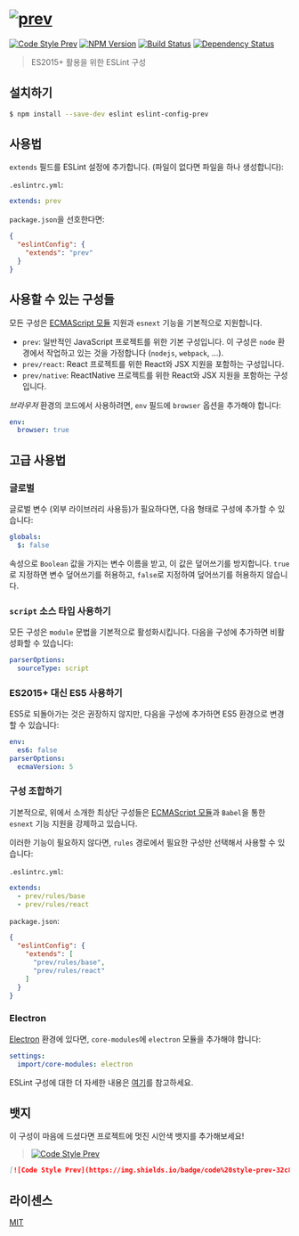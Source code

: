 # [![prev](https://rawgit.com/preco21/eslint-config-prev/master/media/logo.png)](https://github.com/preco21/eslint-config-prev)

[![Code Style Prev](https://img.shields.io/badge/code%20style-prev-32c8fc.svg)](https://github.com/preco21/eslint-config-prev)
[![NPM Version](https://img.shields.io/npm/v/eslint-config-prev.svg)](https://www.npmjs.com/package/eslint-config-prev)
[![Build Status](https://travis-ci.org/preco21/eslint-config-prev.svg?branch=master)](https://travis-ci.org/preco21/eslint-config-prev)
[![Dependency Status](https://dependencyci.com/github/preco21/eslint-config-prev/badge)](https://dependencyci.com/github/preco21/eslint-config-prev)

> ES2015+ 활용을 위한 ESLint 구성

## 설치하기

```bash
$ npm install --save-dev eslint eslint-config-prev
```

## 사용법

`extends` 필드를 ESLint 설정에 추가합니다. (파일이 없다면 파일을 하나 생성합니다):

`.eslintrc.yml`:

```yaml
extends: prev
```

`package.json`을 선호한다면:

```json
{
  "eslintConfig": {
    "extends": "prev"
  }
}
```

## 사용할 수 있는 구성들

모든 구성은 [ECMAScript 모듈][esm] 지원과 `esnext` 기능을 기본적으로 지원합니다.

* `prev`: 일반적인 JavaScript 프로젝트를 위한 기본 구성입니다. 이 구성은 `node` 환경에서 작업하고 있는 것을 가정합니다 (`nodejs`, `webpack`, ...).
* `prev/react`: React 프로젝트를 위한 React와 JSX 지원을 포함하는 구성입니다.
* `prev/native`: ReactNative 프로젝트를 위한 React와 JSX 지원을 포함하는 구성입니다.

_브라우저_ 환경의 코드에서 사용하려면, `env` 필드에 `browser` 옵션을 추가해야 합니다:

```yaml
env:
  browser: true
```

## 고급 사용법

### 글로벌

글로벌 변수 (외부 라이브러리 사용등)가 필요하다면, 다음 형태로 구성에 추가할 수 있습니다:

```yaml
globals:
  $: false
```

속성으로 `Boolean` 값을 가지는 변수 이름을 받고, 이 값은 덮어쓰기를 방지합니다. `true`로 지정하면 변수 덮어쓰기를 허용하고, `false`로 지정하여 덮어쓰기를 허용하지 않습니다.

### `script` 소스 타입 사용하기

모든 구성은 `module` 문법을 기본적으로 활성화시킵니다. 다음을 구성에 추가하면 비활성화할 수 있습니다:

```yaml
parserOptions:
  sourceType: script
```

### ES2015+ 대신 ES5 사용하기

ES5로 되돌아가는 것은 권장하지 않지만, 다음을 구성에 추가하면 ES5 환경으로 변경할 수 있습니다:

```yaml
env:
  es6: false
parserOptions:
  ecmaVersion: 5
```

### 구성 조합하기

기본적으로, 위에서 소개한 최상단 구성들은 [ECMAScript 모듈][esm]과 `Babel`을 통한 `esnext` 기능 지원을 강제하고 있습니다.

이러한 기능이 필요하지 않다면, `rules` 경로에서 필요한 구성만 선택해서 사용할 수 있습니다:

`.eslintrc.yml`:

```yaml
extends:
  - prev/rules/base
  - prev/rules/react
```

`package.json`:

```json
{
  "eslintConfig": {
    "extends": [
      "prev/rules/base",
      "prev/rules/react"
    ]
  }
}
```

### Electron

[Electron](electron.atom.io) 환경에 있다면, `core-modules`에 `electron` 모듈을 추가해야 합니다:

```yaml
settings:
  import/core-modules: electron
```

ESLint 구성에 대한 더 자세한 내용은 [여기]((http://eslint.org/docs/user-guide/configuring))를 참고하세요.

## 뱃지

이 구성이 마음에 드셨다면 프로젝트에 멋진 시안색 뱃지를 추가해보세요!

> [![Code Style Prev](https://img.shields.io/badge/code%20style-prev-32c8fc.svg)](https://github.com/preco21/eslint-config-prev)

```markdown
[![Code Style Prev](https://img.shields.io/badge/code%20style-prev-32c8fc.svg)](https://github.com/preco21/eslint-config-prev)
```

## 라이센스

[MIT](http://preco.mit-license.org/)

[esm]: http://2ality.com/2014/09/es6-modules-final.html
